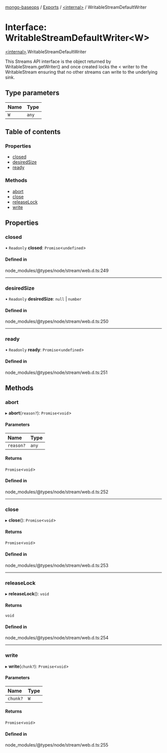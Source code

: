[mongo-baseops](../README.md) / [Exports](../modules.md) / [\<internal\>](../modules/internal_.md) / WritableStreamDefaultWriter

# Interface: WritableStreamDefaultWriter\<W\>

[\<internal\>](../modules/internal_.md).WritableStreamDefaultWriter

This Streams API interface is the object returned by
WritableStream.getWriter() and once created locks the < writer to the
WritableStream ensuring that no other streams can write to the underlying
sink.

## Type parameters

| Name | Type |
| :------ | :------ |
| `W` | `any` |

## Table of contents

### Properties

- [closed](internal_.WritableStreamDefaultWriter.md#closed)
- [desiredSize](internal_.WritableStreamDefaultWriter.md#desiredsize)
- [ready](internal_.WritableStreamDefaultWriter.md#ready)

### Methods

- [abort](internal_.WritableStreamDefaultWriter.md#abort)
- [close](internal_.WritableStreamDefaultWriter.md#close)
- [releaseLock](internal_.WritableStreamDefaultWriter.md#releaselock)
- [write](internal_.WritableStreamDefaultWriter.md#write)

## Properties

### closed

• `Readonly` **closed**: `Promise`\<`undefined`\>

#### Defined in

node_modules/@types/node/stream/web.d.ts:249

___

### desiredSize

• `Readonly` **desiredSize**: ``null`` \| `number`

#### Defined in

node_modules/@types/node/stream/web.d.ts:250

___

### ready

• `Readonly` **ready**: `Promise`\<`undefined`\>

#### Defined in

node_modules/@types/node/stream/web.d.ts:251

## Methods

### abort

▸ **abort**(`reason?`): `Promise`\<`void`\>

#### Parameters

| Name | Type |
| :------ | :------ |
| `reason?` | `any` |

#### Returns

`Promise`\<`void`\>

#### Defined in

node_modules/@types/node/stream/web.d.ts:252

___

### close

▸ **close**(): `Promise`\<`void`\>

#### Returns

`Promise`\<`void`\>

#### Defined in

node_modules/@types/node/stream/web.d.ts:253

___

### releaseLock

▸ **releaseLock**(): `void`

#### Returns

`void`

#### Defined in

node_modules/@types/node/stream/web.d.ts:254

___

### write

▸ **write**(`chunk?`): `Promise`\<`void`\>

#### Parameters

| Name | Type |
| :------ | :------ |
| `chunk?` | `W` |

#### Returns

`Promise`\<`void`\>

#### Defined in

node_modules/@types/node/stream/web.d.ts:255
